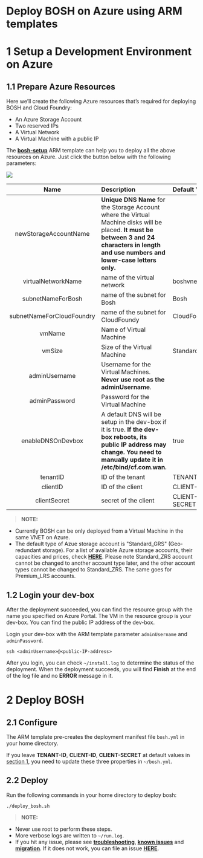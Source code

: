 # Deploy BOSH on Azure using ARM templates

<a name="bosh_setup"></a>
# 1 Setup a Development Environment on Azure 

## 1.1 Prepare Azure Resources

Here we’ll create the following Azure resources that’s required for deploying BOSH and Cloud Foundry:

* An Azure Storage Account
* Two reserved IPs
* A Virtual Network
* A Virtual Machine with a public IP

The [**bosh-setup**](https://github.com/Azure/azure-quickstart-templates/tree/master/bosh-setup) ARM template can help you to deploy all the above resources on Azure. Just click the button below with the following parameters:

<a href="https://portal.azure.com/#create/Microsoft.Template/uri/https%3A%2F%2Fraw.githubusercontent.com%2FAzure%2Fazure-quickstart-templates%2Fmaster%2Fbosh-setup%2Fazuredeploy.json" target="_blank">
    <img src="http://azuredeploy.net/deploybutton.png"/>
</a>

| Name | Description | Default Value |
|:---------------:|:----- |:----- |
| newStorageAccountName | **Unique DNS Name** for the Storage Account where the Virtual Machine disks will be placed. **It must be between 3 and 24 characters in length and use numbers and lower-case letters only.** | |
| virtualNetworkName | name of the virtual network | boshvnet-crp |
| subnetNameForBosh  | name of the subnet for Bosh | Bosh |
| subnetNameForCloudFoundry | name of the subnet for CloudFoundy | CloudFoundry |
| vmName | Name of Virtual Machine | |
| vmSize | Size of the Virtual Machine | Standard_D1 |
| adminUsername | Username for the Virtual Machines. **Never use root as the adminUsername**. | |
| adminPassword | Password for the Virtual Machine | |
| enableDNSOnDevbox | A default DNS will be setup in the dev-box if it is true. **If the dev-box reboots, its public IP address may change. You need to manually update it in /etc/bind/cf.com.wan.** | true |
| tenantID | ID of the tenant | TENANT-ID |
| clientID | ID of the client | CLIENT-ID |
| clientSecret | secret of the client | CLIENT-SECRET |

>**NOTE:**
  * Currently BOSH can be only deployed from a Virtual Machine in the same VNET on Azure.
  * The default type of Azue storage account is "Standard_GRS" (Geo-redundant storage). For a list of available Azure storage accounts, their capacities and prices, check [**HERE**](http://azure.microsoft.com/en-us/pricing/details/storage/). Please note Standard_ZRS account cannot be changed to another account type later, and the other account types cannot be changed to Standard_ZRS. The same goes for Premium_LRS accounts.

## 1.2 Login your dev-box

After the deployment succeeded, you can find the resource group with the name you specified on Azure Portal. The VM in the resource group is your dev-box. You can find the public IP address of the dev-box.

Login your dev-box with the ARM template parameter `adminUsername` and `adminPassword`.

```
ssh <adminUsername>@<public-IP-address>
```

After you login, you can check `~/install.log` to determine the status of the deployment. When the deployment succeeds, you will find **Finish** at the end of the log file and no **ERROR** message in it.

# 2 Deploy BOSH

## 2.1 Configure

The ARM template pre-creates the deployment manifest file `bosh.yml` in your home directory.

If you leave **TENANT-ID**, **CLIENT-ID**, **CLIENT-SECRET** at default values in [section 1](#bosh_setup), you need to update these three properties in `~/bosh.yml`.

## 2.2 Deploy

Run the following commands in your home directory to deploy bosh:

```
./deploy_bosh.sh
```

>**NOTE:**
  * Never use root to perform these steps.
  * More verbose logs are written to `~/run.log`.
  * If you hit any issue, please see [**troubleshooting**](./troubleshooting.md), [**known issues**](./known-issues.md) and [**migration**](./migration.md). If it does not work, you can file an issue [**HERE**](https://github.com/cloudfoundry-incubator/bosh-azure-cpi-release/issues).
